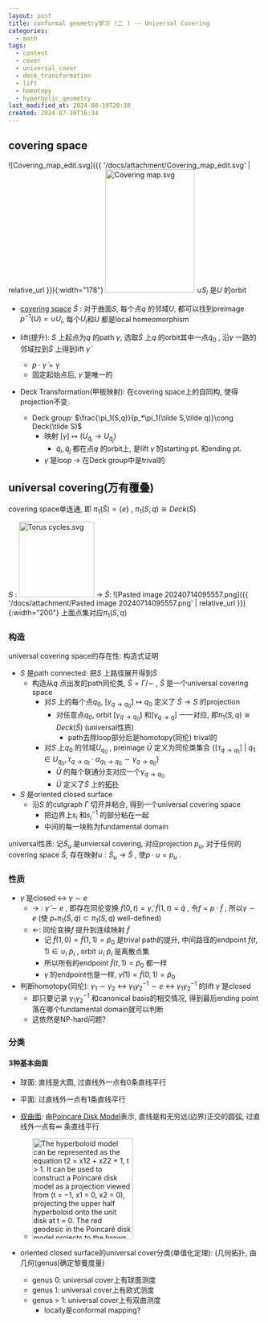 ```yaml
---
layout: post
title: conformal geometry学习 (二 ) -- Universal Covering
categories:
  - math
tags:
  - content
  - cover
  - universal_cover
  - deck_transformation
  - lift
  - homotopy
  - hyperbolic_geometry
last_modified_at: 2024-08-19T20:38
created: 2024-07-10T16:34
---
```



## covering space

 ![Covering_map_edit.svg]({{ '/docs/attachment/Covering_map_edit.svg' | relative_url }}){:width="178"} <a href="https://commons.wikimedia.org/wiki/File:Covering_map.svg#/media/File:Covering_map.svg"><img src="https://upload.wikimedia.org/wikipedia/commons/2/24/Covering_map.svg" alt="Covering map.svg" height="245" width="178"></a>  $\cup S_i$ 是$U$ 的orbit

- [covering space](https://en.wikipedia.org/wiki/Covering_space) $\tilde S$ : 对于曲面$S$, 每个点$q$ 的邻域$U$, 都可以找到preimage $p^{-1}(U)=\cup U_i$, 每个$U_i$和$U$ 都是local homeomorphism
- lift(提升):  $S$ 上起点为$q$ 的path $\gamma$, 选取$\tilde S$ 上$q$ 的orbit其中一点$\tilde q_0$ , 沿$\gamma$ 一路的邻域拉到$\tilde S$ 上得到lift $\tilde \gamma$ 
	- $p\cdot\tilde \gamma =\gamma$ 
	- 固定起始点后, $\tilde \gamma$ 是唯一的

- Deck Transformation(甲板映射): 在covering space上的自同构, 使得projection不变.
	- Deck group: $\frac{\pi_1(S,q)}{p_*\pi_1(\tilde S,\tilde q)}\cong Deck(\tilde S)$ 
		- 映射 $[\gamma]\mapsto(U_{\tilde q_i}\rightarrow U_{\tilde q_j})$   
			- $\tilde q_i,\tilde q_j$ 都在点$q$ 的orbit上, 是lift $\tilde \gamma$ 的starting pt. 和ending pt. 
		- $\tilde \gamma$ 是loop -> 在Deck group中是trival的

## universal covering(万有覆叠)

 covering space单连通, 即 $\pi_1(\tilde S)=\lbrace e\rbrace$ , $\pi_1(S,q)\cong Deck(\tilde S)$  


$S$ : <a href="https://commons.wikimedia.org/wiki/File:Torus_cycles.svg#/media/File:Torus_cycles.svg"><img src="https://upload.wikimedia.org/wikipedia/commons/8/81/Torus_cycles.svg" alt="Torus cycles.svg" width="150"  ></a>                         $\rightarrow$ $\tilde S$: ![Pasted image 20240714095557.png]({{ '/docs/attachment/Pasted image 20240714095557.png' | relative_url }}){:width="200"} 上面点集对应$\pi_1(S,q)$ 

### 构造

universal covering space的存在性: 构造式证明

- $S$ 是path connected: 把$S$ 上路径展开得到$\tilde S$ 
	- 构造从$q$ 点出发的path同伦类, $\tilde S = \Gamma/\sim$ , $\tilde S$ 是一个universal covering space
		- 对$S$ 上的每个点$q_0$,  $[\gamma_{q\rightarrow q_0}]\mapsto q_0$   定义了 $\tilde S\rightarrow S$ 的projection
			- 对任意点$q_0$, orbit $[\gamma_{q\rightarrow q_0}]$ 和$[\gamma_{q\rightarrow q}]$ 一一对应, 即$\pi_1(S,q)\cong Deck(\tilde S)$  (universal性质)
				- path去除loop部分后是homotopy(同伦) trival的
		- 对$S$ 上$q_0$ 的邻域$U_{q_0}$ , preimage $\tilde U$ 定义为同伦类集合 $\lbrace[\tau_{q\rightarrow q_1}]\ \vert\ q_1\in U_{q_0}, \tau_{q\rightarrow q_1}\cdot\alpha_{q_1\rightarrow q_0}\sim \gamma_{q\rightarrow q_0}\rbrace$ 
			- $\tilde U$ 的每个联通分支对应一个$\gamma_{q\rightarrow q_0}$ 
			- $\tilde U$ 定义了$\tilde S$ 上的[拓扑](https://en.wikipedia.org/wiki/Topological_space) 
- $S$ 是oriented closed surface
	- 沿$S$ 的cutgraph $\Gamma$ 切开并粘合, 得到一个universal covering space
		- 把边界上$s_i$ 和$s_i^{-1}$ 的部分粘在一起
		- 中间的每一块称为fundamental domain

universal性质: 记$\tilde S_u$ 是unviersal covering, 对应projection $p_u$, 对于任何的covering space $\tilde S$, 存在映射$u: \tilde S_u \rightarrow \tilde S$ , 使$p\cdot u=p_u$ .

### 性质

- $\tilde \gamma$ 是closed <-> $\gamma \sim e$ 
	- -> : $\tilde \gamma \sim e$ , 即存在同伦变换 $\tilde f(0,t)=\tilde \gamma$, $\tilde f(1,t)=\tilde q$ , 令$f=p\cdot \tilde f$ , 所以$\gamma\sim e$  (使 $p_*\pi_1(\tilde S, \tilde q)\subset \pi_1(S,q)$ well-defined)
	- <-: 同伦变换$f$ 提升到连续映射 $\tilde f$ 
		- 记 $\tilde f(1,0)=\tilde f(1,1)=\tilde p_0$ 是trival path的提升, 中间路径的endpoint $\tilde f(t,1)\in \cup_i\ \tilde p_i$  , orbit $\cup_i\ \tilde p_i$ 是离散点集
		- 所以所有的endpoint $\tilde f(t,1)=\tilde p_0$ 都一样
		- $\tilde \gamma$ 的endpoint也是一样, $\tilde \gamma(1)=\tilde f(0,1)=\tilde p_0$ 
- 判断homotopy(同伦): $\gamma_1\sim\gamma_2$  <-> $\gamma_1\gamma_2^{-1}\sim e$ <-> $\gamma_1\gamma_2^{-1}$ 的lift $\tilde \gamma$ 是closed
	- 即只要记录 $\gamma_1\gamma_2^{-1}$ 和canonical basis的相交情况, 得到最后ending point落在哪个fundamental domain就可以判断
	- 这依然是NP-hard问题?

### 分类

#### 3种基本曲面

- 球面: 直线是大圆, 过直线外一点有0条直线平行
- 平面: 过直线外一点有1条直线平行
- [双曲面](https://en.wikipedia.org/wiki/Hyperbolic_geometry): 由[Poincaré Disk Model](https://mathworld.wolfram.com/PoincareHyperbolicDisk.html)表示, 直线是和无穷远(边界)正交的圆弧, 过直线外一点有$\infty$ 条直线平行
	- <a href="https://commons.wikimedia.org/wiki/File:HyperboloidProjection.png#/media/File:HyperboloidProjection.png"><img src="https://upload.wikimedia.org/wikipedia/commons/1/1f/HyperboloidProjection.png" alt="The hyperboloid model can be represented as the equation t2 = x12 + x22 + 1, t > 1. It can be used to construct a Poincaré disk model as a projection viewed from (t = −1, x1 = 0, x2 = 0), projecting the upper half hyperboloid onto the unit disk at t = 0. The red geodesic in the Poincaré disk model projects to the brown geodesic on the green hyperboloid." width="200"></a>

- oriented closed surface的universal cover分类(单值化定理): (几何拓扑, 由几何(genus)确定黎曼度量)
	- genus 0: universal cover上有球面测度
	- genus 1: universal cover上有欧式测度
	- genus > 1: universal cover上有双曲测度
		- locally是conformal mapping? 